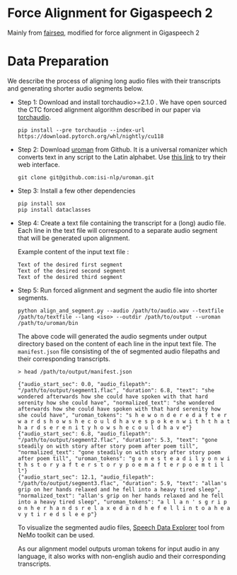 # Force Alignment for Gigaspeech 2
Mainly from [fairseq](https://github.com/facebookresearch/fairseq/tree/main/examples/mms/data_prep), modified for force alignment in Gigaspeech 2
# Data Preparation 

We describe the process of aligning long audio files with their transcripts and generating shorter audio segments below. 

- Step 1:  Download and install torchaudio>=2.1.0 . We have open sourced the CTC forced alignment algorithm described in our paper via [torchaudio](https://github.com/pytorch/audio/pull/3348). 
  ```
  pip install --pre torchaudio --index-url https://download.pytorch.org/whl/nightly/cu118
  ```
  
- Step 2: Download [uroman](https://github.com/isi-nlp/uroman) from Github. It is a universal romanizer which converts text in any script to the Latin alphabet. Use [this link](https://www.isi.edu/~ulf/uroman.html) to try their web interface.  
  ```
  git clone git@github.com:isi-nlp/uroman.git
  ```
  
- Step 3: Install a few other dependencies 
  ```
  pip install sox 
  pip install dataclasses 
  ```  

- Step 4: Create a text file containing the transcript for a (long) audio file. Each line in the text file will correspond to a separate audio segment that will be generated upon alignment.

  Example content of the input text file :
  ```
  Text of the desired first segment
  Text of the desired second segment
  Text of the desired third segment
  ```

- Step 5: Run forced alignment and segment the audio file into shorter segments. 
  ```
  python align_and_segment.py --audio /path/to/audio.wav --textfile /path/to/textfile --lang <iso> --outdir /path/to/output --uroman /path/to/uroman/bin 
  ```

  The above code  will generated the audio segments under output directory based on the content of each line in the input text file. The `manifest.json` file consisting of the of segmented audio filepaths and their corresponding transcripts. 

  ```
  > head /path/to/output/manifest.json 

  {"audio_start_sec": 0.0, "audio_filepath": "/path/to/output/segment1.flac", "duration": 6.8, "text": "she wondered afterwards how she could have spoken with that hard serenity how she could have", "normalized_text": "she wondered afterwards how she could have spoken with that hard serenity how she could have", "uroman_tokens": "s h e w o n d e r e d a f t e r w a r d s h o w s h e c o u l d h a v e s p o k e n w i t h t h a t h a r d s e r e n i t y h o w s h e c o u l d h a v e"}
  {"audio_start_sec": 6.8, "audio_filepath": "/path/to/output/segment2.flac", "duration": 5.3, "text": "gone steadily on with story after story poem after poem till", "normalized_text": "gone steadily on with story after story poem after poem till", "uroman_tokens": "g o n e s t e a d i l y o n w i t h s t o r y a f t e r s t o r y p o e m a f t e r p o e m t i l l"}
  {"audio_start_sec": 12.1, "audio_filepath": "/path/to/output/segment3.flac", "duration": 5.9, "text": "allan's grip on her hands relaxed and he fell into a heavy tired sleep", "normalized_text": "allan's grip on her hands relaxed and he fell into a heavy tired sleep", "uroman_tokens": "a l l a n ' s g r i p o n h e r h a n d s r e l a x e d a n d h e f e l l i n t o a h e a v y t i r e d s l e e p"}
  ```

  To visualize the segmented audio files, [Speech Data Explorer](https://github.com/NVIDIA/NeMo/tree/main/tools/speech_data_explorer) tool from NeMo toolkit can be used.  

  As our alignment model outputs uroman tokens for input audio in any language, it also works with non-english audio and their corresponding transcripts. 

